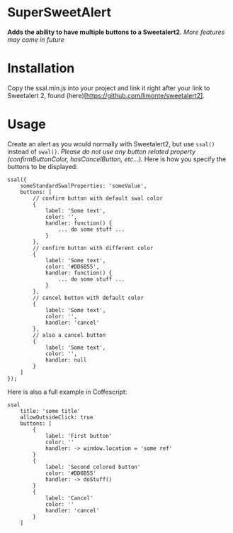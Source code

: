 # SuperSweetAlert

**Adds the ability to have multiple buttons to a Sweetalert2.**
*More features may come in future*

# Installation

Copy the ssal.min.js into your project and link it right after your link to Sweetalert 2, found (here)[https://github.com/limonte/sweetalert2].

# Usage

Create an alert as you would normally with Sweetalert2, but use `ssal()` instead of `swal()`.
*Please do not use any button related property (confirmButtonColor, hasCancelButton, etc...).*
Here is how you specify the buttons to be displayed:

```
ssal({
    someStandardSwalProperties: 'someValue',
    buttons: [
        // confirm button with default swal color
        {
            label: 'Some text',
            color: '',
            handler: function() {
                ... do some stuff ...
            }
        },
        // confirm button with different color
        {
            label: 'Some text',
            color: '#DD6B55',
            handler: function() {
                ... do some stuff ...
            }
        },
        // cancel button with default color
        {
            label: 'Some text',
            color: '',
            handler: 'cancel'
        },
        // also a cancel button
        {
            label: 'Some text',
            color: '',
            handler: null
        }
    ]
});
```

Here is also a full example in Coffescript:

```
ssal
    title: 'some title'
    allowOutsideClick: true
    buttons: [
        {
            label: 'First button'
            color: ''
            handler: -> window.location = 'some ref'
        }
        {
            label: 'Second colored button'
            color: '#DD6B55'
            handler: -> doStuff()
        }
        {
            label: 'Cancel'
            color: ''
            handler: 'cancel'
        }
    ]
```
